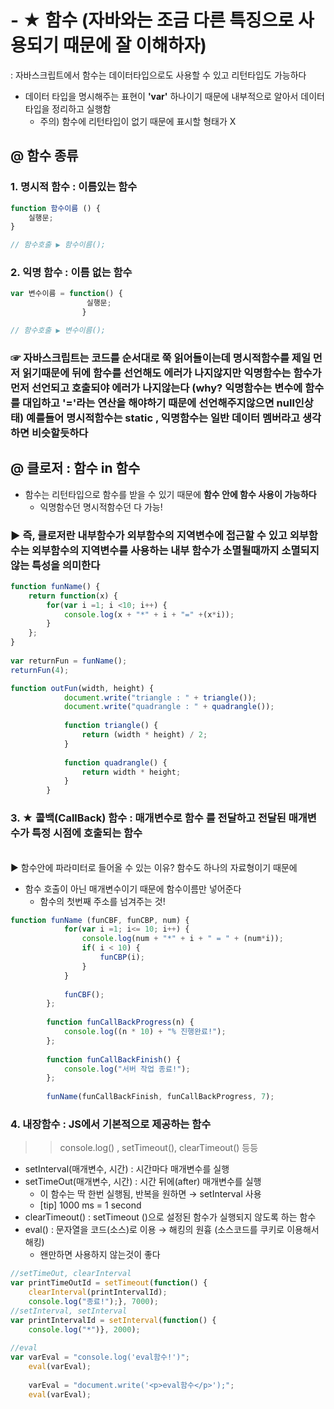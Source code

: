 # - ★ 함수 (자바와는 조금 다른 특징으로 사용되기 때문에 잘 이해하자)
: 자바스크립트에서 함수는 데이터타입으로도 사용할 수 있고 리턴타입도 가능하다 
- 데이터 타입을 명시해주는 표현이 **'var'** 하나이기 때문에 내부적으로 알아서 데이터타입을 정리하고 실행함
    -  주의) 함수에 리턴타입이 없기 때문에 표시할 형태가 X

## @ 함수 종류
### 1. 명시적 함수 : 이름있는 함수 
```javascript
function 함수이름 () {
    실행문;
}

// 함수호출 ▶ 함수이름();
```

### 2. 익명 함수 : 이름 없는 함수
```javascript
var 변수이름 = function() {
                 실행문;
                }

// 함수호출 ▶ 변수이름();
```

### ☞ 자바스크립트는 코드를 순서대로 쭉 읽어들이는데 명시적함수를 제일 먼저 읽기때문에 뒤에 함수를 선언해도 에러가 나지않지만 익명함수는 함수가 먼저 선언되고 호출되야 에러가 나지않는다 (why? 익명함수는 변수에 함수를 대입하고 '='라는 연산을 해야하기 때문에 선언해주지않으면 null인상태) 예를들어 명시적함수는 static , 익명함수는 일반 데이터 멤버라고 생각하면 비슷할듯하다


## @ 클로저 : 함수 in 함수
- 함수는 리턴타입으로 함수를 받을 수 있기 때문에 **함수 안에 함수 사용이 가능하다** 
    - 익명함수던 명시적함수던 다 가능! 

### ▶ 즉, 클로저란 내부함수가 외부함수의 지역변수에 접근할 수 있고 외부함수는 외부함수의 지역변수를 사용하는 내부 함수가 소멸될때까지 소멸되지 않는 특성을 의미한다

```javascript
function funName() {
	return function(x) {
		for(var i =1; i <10; i++) {
			console.log(x + "*" + i + "=" +(x*i));
		}
	};
}
		
var returnFun = funName();
returnFun(4);
```
```javascript
function outFun(width, height) {
			document.write("triangle : " + triangle());
			document.write("quadrangle : " + quadrangle());
			
			function triangle() {
				return (width * height) / 2;
			}
			
			function quadrangle() {
				return width * height;
			}
		}
```

### 3. ★ 콜백(CallBack) 함수 : **매개변수로 함수** 를 전달하고 전달된 매개변수가 특정 시점에 호출되는 함수
<br> ▶ 함수안에 파라미터로 들어올 수 있는 이유? 함수도 하나의 자료형이기 때문에 <br> 

- 함수 호출이 아닌 매개변수이기 때문에 함수이름만 넣어준다
    - 함수의 첫번째 주소를 넘겨주는 것! 
```javascript
function funName (funCBF, funCBP, num) {
			for(var i =1; i<= 10; i++) {
				console.log(num + "*" + i + " = " + (num*i));
				if( i < 10) {
					funCBP(i);
				}
			}
			
			funCBF();
		};
		
		function funCallBackProgress(n) {
			console.log((n * 10) + "% 진행완료!");
		};
		
		function funCallBackFinish() {
			console.log("서버 작업 종료!");
		};
		
		funName(funCallBackFinish, funCallBackProgress, 7);
```

### 4. 내장함수 : JS에서 기본적으로 제공하는 함수 
>> console.log() , setTimeout(), clearTimeout() 등등 
- setInterval(매개변수, 시간) : 시간마다 매개변수를 실행
- setTimeOut(매개변수, 시간) : 시간 뒤에(after) 매개변수를 실행 
    - 이 함수는 딱 한번 실행됨, 반복을 원하면 → setInterval 사용
    - [tip] 1000 ms = 1 second
- clearTimeout() : setTimeout ()으로 설정된 함수가 실행되지 않도록 하는 함수
- eval() : 문자열을 코드(소스)로 이용 → 해킹의 원흉 (소스코드를 쿠키로 이용해서 해킹)
    - 왠만하면 사용하지 않는것이 좋다
```javascript
//setTimeOut, clearInterval
var printTimeOutId = setTimeout(function() {
	clearInterval(printIntervalId);
	console.log("종료!");}, 7000);
//setInterval, setInterval		
var printIntervalId = setInterval(function() {
	console.log("*")}, 2000);
		
//eval
var varEval = "console.log('eval함수!')";
	eval(varEval);
		
	varEval = "document.write('<p>eval함수</p>');";
	eval(varEval);
```
